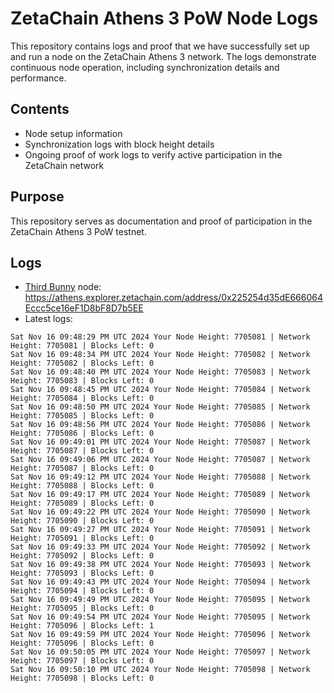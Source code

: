 # ZetaChain Athens 3 PoW Node Logs
This repository contains logs and proof that we have successfully set up and run a node on the ZetaChain Athens 3 network. The logs demonstrate continuous node operation, including synchronization details and performance.

## Contents
- Node setup information
- Synchronization logs with block height details
- Ongoing proof of work logs to verify active participation in the ZetaChain network

## Purpose
This repository serves as documentation and proof of participation in the ZetaChain Athens 3 PoW testnet.

## Logs

- [Third Bunny](https://thirdbunny.xyz/) node: https://athens.explorer.zetachain.com/address/0x225254d35dE666064Eccc5ce16eF1D8bF8D7b5EE
- Latest logs:
```
Sat Nov 16 09:48:29 PM UTC 2024 Your Node Height: 7705081 | Network Height: 7705081 | Blocks Left: 0
Sat Nov 16 09:48:34 PM UTC 2024 Your Node Height: 7705082 | Network Height: 7705082 | Blocks Left: 0
Sat Nov 16 09:48:40 PM UTC 2024 Your Node Height: 7705083 | Network Height: 7705083 | Blocks Left: 0
Sat Nov 16 09:48:45 PM UTC 2024 Your Node Height: 7705084 | Network Height: 7705084 | Blocks Left: 0
Sat Nov 16 09:48:50 PM UTC 2024 Your Node Height: 7705085 | Network Height: 7705085 | Blocks Left: 0
Sat Nov 16 09:48:56 PM UTC 2024 Your Node Height: 7705086 | Network Height: 7705086 | Blocks Left: 0
Sat Nov 16 09:49:01 PM UTC 2024 Your Node Height: 7705087 | Network Height: 7705087 | Blocks Left: 0
Sat Nov 16 09:49:06 PM UTC 2024 Your Node Height: 7705087 | Network Height: 7705087 | Blocks Left: 0
Sat Nov 16 09:49:12 PM UTC 2024 Your Node Height: 7705088 | Network Height: 7705088 | Blocks Left: 0
Sat Nov 16 09:49:17 PM UTC 2024 Your Node Height: 7705089 | Network Height: 7705089 | Blocks Left: 0
Sat Nov 16 09:49:22 PM UTC 2024 Your Node Height: 7705090 | Network Height: 7705090 | Blocks Left: 0
Sat Nov 16 09:49:27 PM UTC 2024 Your Node Height: 7705091 | Network Height: 7705091 | Blocks Left: 0
Sat Nov 16 09:49:33 PM UTC 2024 Your Node Height: 7705092 | Network Height: 7705092 | Blocks Left: 0
Sat Nov 16 09:49:38 PM UTC 2024 Your Node Height: 7705093 | Network Height: 7705093 | Blocks Left: 0
Sat Nov 16 09:49:43 PM UTC 2024 Your Node Height: 7705094 | Network Height: 7705094 | Blocks Left: 0
Sat Nov 16 09:49:49 PM UTC 2024 Your Node Height: 7705095 | Network Height: 7705095 | Blocks Left: 0
Sat Nov 16 09:49:54 PM UTC 2024 Your Node Height: 7705095 | Network Height: 7705096 | Blocks Left: 1
Sat Nov 16 09:49:59 PM UTC 2024 Your Node Height: 7705096 | Network Height: 7705096 | Blocks Left: 0
Sat Nov 16 09:50:05 PM UTC 2024 Your Node Height: 7705097 | Network Height: 7705097 | Blocks Left: 0
Sat Nov 16 09:50:10 PM UTC 2024 Your Node Height: 7705098 | Network Height: 7705098 | Blocks Left: 0
```
